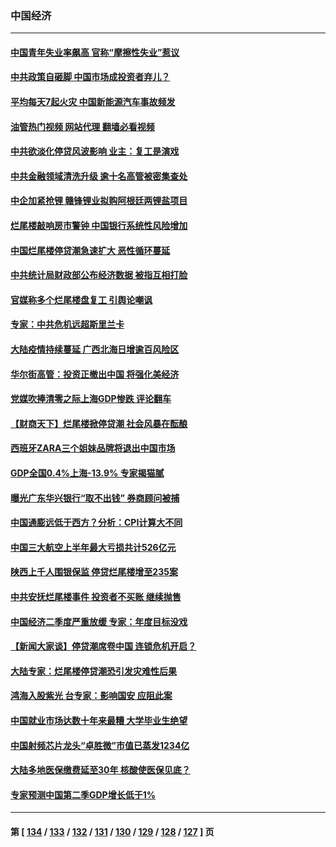 ### 中国经济
---
#### [中国青年失业率飙高 官称“摩擦性失业”惹议](../../pages/ncid283/n13783417.md?07181645) 
#### [中共政策自砸脚 中国市场成投资者弃儿？](../../pages/ncid283/n13783161.md?07181645) 
#### [平均每天7起火灾 中国新能源汽车事故频发](../../pages/ncid283/n13783103.md?07181645) 
#### [油管热门视频 网站代理 翻墙必看视频](http://209.222.30.114:81/youtube.html?07181645)
#### [中共欲淡化停贷风波影响 业主：复工是演戏](../../pages/ncid283/n13782957.md?07181645) 
#### [中共金融领域清洗升级 逾十名高管被密集查处](../../pages/ncid283/n13782694.md?07181645) 
#### [中企加紧抢锂 赣锋锂业拟购阿根廷两锂盐项目](../../pages/ncid283/n13782559.md?07181645) 
#### [烂尾楼敲响房市警钟 中国银行系统性风险增加](../../pages/ncid283/n13782562.md?07181645) 
#### [中国烂尾楼停贷潮急速扩大 恶性循环蔓延](../../pages/ncid283/n13782482.md?07181645) 
#### [中共统计局财政部公布经济数据 被指互相打脸](../../pages/ncid283/n13782422.md?07181645) 
#### [官媒称多个烂尾楼盘复工 引舆论嘲讽](../../pages/ncid283/n13782365.md?07181645) 
#### [专家：中共危机远超斯里兰卡](../../pages/ncid283/n13782248.md?07181645) 
#### [大陆疫情持续蔓延 广西北海日增逾百风险区](../../pages/ncid283/n13782153.md?07181645) 
#### [华尔街高管：投资正撤出中国 将强化美经济](../../pages/ncid283/n13782023.md?07181645) 
#### [党媒吹捧清零之际上海GDP惨跌 评论翻车](../../pages/ncid283/n13781988.md?07181645) 
#### [【财商天下】烂尾楼掀停贷潮 社会风暴在酝酿](../../pages/ncid283/n13781801.md?07181645) 
#### [西班牙ZARA三个姐妹品牌将退出中国市场](../../pages/ncid283/n13781896.md?07181645) 
#### [GDP全国0.4%上海-13.9% 专家揭猫腻](../../pages/ncid283/n13781772.md?07181645) 
#### [曝光广东华兴银行“取不出钱” 券商顾问被捕](../../pages/ncid283/n13781855.md?07181645) 
#### [中国通膨远低于西方？分析：CPI计算大不同](../../pages/ncid283/n13781786.md?07181645) 
#### [中国三大航空上半年最大亏损共计526亿元](../../pages/ncid283/n13781877.md?07181645) 
#### [陕西上千人围银保监 停贷烂尾楼增至235案](../../pages/ncid283/n13781579.md?07181645) 
#### [中共安抚烂尾楼事件 投资者不买账 继续抛售](../../pages/ncid283/n13781732.md?07181645) 
#### [中国经济二季度严重放缓 专家：年度目标没戏](../../pages/ncid283/n13781686.md?07181645) 
#### [【新闻大家谈】停贷潮席卷中国 连锁危机开启？](../../pages/ncid283/n13781582.md?07181645) 
#### [大陆专家：烂尾楼停贷潮恐引发灾难性后果](../../pages/ncid283/n13781577.md?07181645) 
#### [鸿海入股紫光 台专家：影响国安 应阻此案](../../pages/ncid283/n13781172.md?07181645) 
#### [中国就业市场达数十年来最糟 大学毕业生绝望](../../pages/ncid283/n13781191.md?07181645) 
#### [中国射频芯片龙头“卓胜微”市值已蒸发1234亿](../../pages/ncid283/n13781080.md?07181645) 
#### [大陆多地医保缴费延至30年 核酸使医保见底？](../../pages/ncid283/n13780779.md?07181645) 
#### [专家预测中国第二季GDP增长低于1%](../../pages/ncid283/n13781063.md?07181645) 

---
#### 第 [ [134](./134.md?07181645) / [133](./133.md?07181645) / [132](./132.md?07181645) / [131](./131.md?07181645) / [130](./130.md?07181645) / [129](./129.md?07181645) / [128](./128.md?07181645) / [127](./127.md?07181645) ] 页
